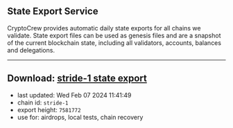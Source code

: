 ## State Export Service
CryptoCrew provides automatic daily state exports for all chains we validate. State export files can be used as genesis files and are a snapshot of the current blockchain state, including all validators, accounts, balances and delegations.

---
**Download: [stride-1 state export](https://dl.ccvalidators.com/SERVICE/stride/stride-1_export_7581772.json)**
---

- last updated: Wed Feb 07 2024 11:41:49
- chain id: `stride-1`
- export height: `7581772`
- use for: airdrops, local tests, chain recovery

